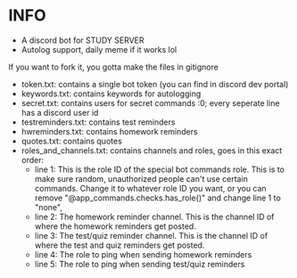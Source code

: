 # INFO
 - A discord bot for STUDY SERVER
 - Autolog support, daily meme if it works lol

If you want to fork it, you gotta make the files in gitignore
 - token.txt: contains a single bot token (you can find in discord dev portal)
 - keywords.txt: contains keywords for autologging
 - secret.txt: contains users for secret commands :0; every seperate line has a discord user id
 - testreminders.txt: contains test reminders
 - hwreminders.txt: contains homework reminders
 - quotes.txt: contains quotes
 - roles_and_channels.txt: contains channels and roles, goes in this exact order:
    - line 1: This is the role ID of the special bot commands role. This is to make sure random, unauthorized people can't use certain commands. Change it to whatever role ID you want, or you can remove "@app_commands.checks.has_role()" and change line 1 to "none",
    - line 2: The homework reminder channel. This is the channel ID of where the homework reminders get posted. 
    - line 3: The test/quiz reminder channel. This is the channel ID of where the test and quiz reminders get posted.
    - line 4: The role to ping when sending homework reminders
    - line 5: The role to ping when sending test/quiz reminders